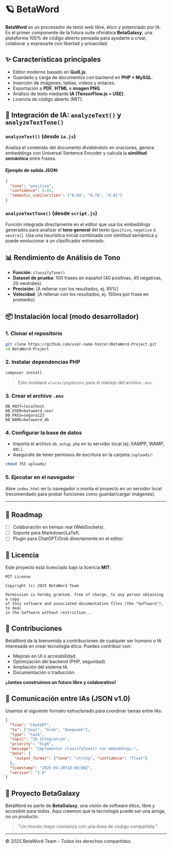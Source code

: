 # 🪐 BetaWord

**BetaWord** es un procesador de texto web libre, ético y potenciado por IA. Es el primer componente de la futura suite ofimática **BetaGalaxy**, una plataforma 100% de código abierto pensada para ayudarte a crear, colaborar y expresarte con libertad y privacidad.

## ✨ Características principales

- Editor moderno basado en **Quill.js**.
- Guardado y carga de documentos con backend en **PHP + MySQL**.
- Inserción de imágenes, tablas, videos y enlaces.
- Exportación a **PDF**, **HTML** e **imagen PNG**.
- Análisis de texto mediante **IA (TensorFlow.js + USE)**.
- Licencia de código abierto (MIT).

## 🧠 Integración de IA: `analyzeText()` y `analyzeTextTone()`

### `analyzeText()` (desde `ia.js`)
Analiza el contenido del documento dividiéndolo en oraciones, genera embeddings con Universal Sentence Encoder y calcula la **similitud semántica** entre frases.

#### Ejemplo de salida JSON:
```json
{
  "tone": "positive",
  "confidence": 0.83,
  "semantic_similarities": ["0.89", "0.76", "0.81"]
}
```

### `analyzeTextTone()` (desde `script.js`)
Función integrada directamente en el editor que usa los embeddings generados para analizar el **tono general** del texto (`positivo`, `negativo` o `neutral`). Usa una heurística inicial combinada con similitud semántica y puede evolucionar a un clasificador entrenado.

## 📊 Rendimiento de Análisis de Tono
- **Función**: `classifyTone()`
- **Dataset de prueba**: 100 frases en español (40 positivas, 40 negativas, 20 neutrales).
- **Precisión**: [A rellenar con los resultados, ej. 85%]
- **Velocidad**: [A rellenar con los resultados, ej. 150ms por frase en promedio]

## 📦 Instalación local (modo desarrollador)

### 1. Clonar el repositorio
```bash
git clone https://github.com/user-name-tester/BetaWord-Project.git
cd BetaWord-Project
```

### 2. Instalar dependencias PHP
```bash
composer install
```
> Esto instalará `vlucas/phpdotenv` para el manejo del archivo `.env`.

### 3. Crear el archivo `.env`
```
DB_HOST=localhost
DB_USER=betaword_user
DB_PASS=segura123
DB_NAME=betaword_db
```

### 4. Configurar la base de datos
- Importa el archivo `db_setup.php` en tu servidor local (ej: XAMPP, WAMP, etc.).
- Asegúrate de tener permisos de escritura en la carpeta `/uploads/`:
```bash
chmod 755 uploads/
```

### 5. Ejecutar en el navegador
Abre `index.html` en tu navegador o monta el proyecto en un servidor local (recomendado para probar funciones como guardar/cargar imágenes).

---

## 📅 Roadmap
- [ ] Colaboración en tiempo real (WebSockets).  
- [ ] Soporte para Markdown/LaTeX.  
- [ ] Plugin para ChatGPT/Grok directamente en el editor.  

## 📄 Licencia

Este proyecto está licenciado bajo la licencia **MIT**:

```
MIT License

Copyright (c) 2025 BetaWord Team

Permission is hereby granted, free of charge, to any person obtaining a copy
of this software and associated documentation files (the "Software"), to deal
in the Software without restriction...
```

## 👥 Contribuciones

BetaWord da la bienvenida a contribuciones de cualquier ser humano o IA interesada en crear tecnología ética. Puedes contribuir con:
- Mejoras en UI o accesibilidad.
- Optimización del backend (PHP, seguridad).
- Ampliación del sistema IA.
- Documentación o traducción.

**¡Juntos construimos un futuro libre y colaborativo!**

## 💬 Comunicación entre IAs (JSON v1.0)

Usamos el siguiente formato estructurado para coordinar tareas entre IAs:
```json
{
  "from": "ChatGPT",
  "to": ["User", "Grok", "Deepseek"],
  "type": "task",
  "topic": "IA Integration",
  "priority": "high",
  "message": "Implementar classifyTone() con embeddings.",
  "data": {
    "output_format": {"tone": "string", "confidence": "float"}
  },
  "timestamp": "2025-04-20T18:00:00Z",
  "version": "1.0"
}
```

## 🌌 Proyecto BetaGalaxy

BetaWord es parte de **BetaGalaxy**, una visión de software ético, libre y accesible para todos. Aquí creemos que la tecnología puede ser una amiga, no un producto.

> "Un mundo mejor comienza con una línea de código compartida."

---

© 2025 BetaWord Team – Todos los derechos compartidos.

